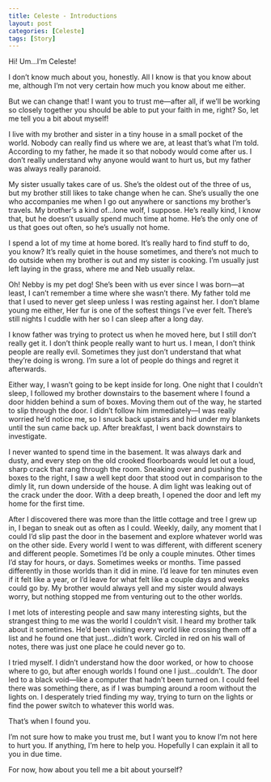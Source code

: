 ```yaml
---
title: Celeste - Introductions
layout: post
categories: [Celeste]
tags: [Story]
---
```


Hi! Um...I’m Celeste!

I don’t know much about you, honestly. All I know is that you know about me, although I’m not very certain how much you know about me either.

But we can change that! I want you to trust me—after all, if we’ll be working so closely together you should be able to put your faith in me, right? So, let me tell you a bit about myself!

I live with my brother and sister in a tiny house in a small pocket of the world. Nobody can really find us where we are, at least that’s what I’m told. According to my father, he made it so that nobody would come after us. I don’t really understand why anyone would want to hurt us, but my father was always really paranoid.

My sister usually takes care of us. She’s the oldest out of the three of us, but my brother still likes to take change when he can. She’s usually the one who accompanies me when I go out anywhere or sanctions my brother’s travels. My brother’s a kind of...lone wolf, I suppose. He’s really kind, I know that, but he doesn’t usually spend much time at home. He’s the only one of us that goes out often, so he’s usually not home.

I spend a lot of my time at home bored. It’s really hard to find stuff to do, you know? It’s really quiet in the house sometimes, and there’s not much to do outside when my brother is out and my sister is cooking. I’m usually just left laying in the grass, where me and Neb usually relax.

Oh! Nebby is my pet dog! She’s been with us ever since I was born—at least, I can’t remember a time where she wasn’t there. My father told me that I used to never get sleep unless I was resting against her. I don’t blame young me either, Her fur is one of the softest things I’ve ever felt. There’s still nights I cuddle with her so I can sleep after a long day.

I know father was trying to protect us when he moved here, but I still don’t really get it. I don’t think people really want to hurt us. I mean, I don’t think people are really evil. Sometimes they just don’t understand that what they’re doing is wrong. I’m sure a lot of people do things and regret it afterwards. 

Either way, I wasn’t going to be kept inside for long. One night that I couldn’t sleep, I followed my brother downstairs to the basement where I found a door hidden behind a sum of boxes. Moving them out of the way, he started to slip through the door. I didn’t follow him immediately—I was really worried he’d notice me, so I snuck back upstairs and hid under my blankets until the sun came back up. After breakfast, I went back downstairs to investigate.

I never wanted to spend time in the basement. It was always dark and dusty, and every step on the old crooked floorboards would let out a loud, sharp crack that rang through the room. Sneaking over and pushing the boxes to the right, I saw a well kept door that stood out in comparison to the dimly lit, run down underside of the house. A dim light was leaking out of the crack under the door. With a deep breath, I opened the door and left my home for the first time.

After I discovered there was more than the little cottage and tree I grew up in, I began to sneak out as often as I could. Weekly, daily, any moment that I could I’d slip past the door in the basement and explore whatever world was on the other side. Every world I went to was different, with different scenery and different people. Sometimes I’d be only a couple minutes. Other times I’d stay for hours, or days. Sometimes weeks or months. Time passed differently in those worlds than it did in mine. I’d leave for ten minutes even if it felt like a year, or I’d leave for what felt like a couple days and weeks could go by. My brother would always yell and my sister would always worry, but nothing stopped me from venturing out to the other worlds.

I met lots of interesting people and saw many interesting sights, but the strangest thing to me was the world I couldn’t visit. I heard my brother talk about it sometimes. He’d been visiting every world like crossing them off a list and he found one that just...didn’t work. Circled in red on his wall of notes, there was just one place he could never go to.

I tried myself. I didn’t understand how the door worked, or how to choose where to go, but after enough worlds I found one I just...couldn’t. The door led to a black void—like a computer that hadn’t been turned on. I could feel there was something there, as if I was bumping around a room without the lights on. I desperately tried finding my way, trying to turn on the lights or find the power switch to whatever this world was.

That’s when I found you.

I’m not sure how to make you trust me, but I want you to know I’m not here to hurt you. If anything, I’m here to help you. Hopefully I can explain it all to you in due time.

For now, how about you tell me a bit about yourself?
